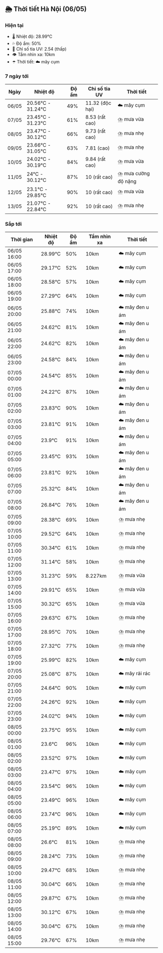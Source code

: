 ## 🌦️ Thời tiết Hà Nội (06/05)

### Hiện tại

- 🌡️ Nhiệt độ: 28.99℃
- 💦 Độ ẩm: 50%
- 🌟 Chỉ số tia UV: 2.54 (thấp)
- 👁️ Tầm nhìn xa: 10km
- ☂️ Thời tiết: ☁️ mây cụm

### 7 ngày tới

| Ngày | Nhiệt độ | Độ ẩm | Chỉ số tia UV | Thời tiết |
| --- | --- | --- | --- | --- |
| 06/05 | 20.56℃ - 31.24℃ | 49% | 11.32 (độc hại) | ☁️ mây cụm |
| 07/05 | 23.45℃ - 31.23℃ | 61% | 8.53 (rất cao) | ⛈️ mưa vừa |
| 08/05 | 23.47℃ - 30.12℃ | 66% | 9.73 (rất cao) | ⛈️ mưa nhẹ |
| 09/05 | 23.66℃ - 31.05℃ | 63% | 7.81 (cao) | ⛈️ mưa nhẹ |
| 10/05 | 24.02℃ - 30.19℃ | 84% | 9.84 (rất cao) | ⛈️ mưa vừa |
| 11/05 | 24℃ - 30.12℃ | 87% | 10 (rất cao) | ⛈️ mưa cường độ nặng |
| 12/05 | 23.1℃ - 29.85℃ | 90% | 10 (rất cao) | ⛈️ mưa vừa |
| 13/05 | 21.07℃ - 22.84℃ | 92% | 10 (rất cao) | ⛈️ mưa nhẹ |

### Sắp tới

| Thời gian | Nhiệt độ | Độ ẩm | Tầm nhìn xa | Thời tiết |
| --- | --- | --- | --- | --- |
| 06/05 16:00 | 28.99℃ | 50% | 10km | ☁️ mây cụm |
| 06/05 17:00 | 29.17℃ | 52% | 10km | ☁️ mây cụm |
| 06/05 18:00 | 28.58℃ | 57% | 10km | ☁️ mây cụm |
| 06/05 19:00 | 27.29℃ | 64% | 10km | ☁️ mây cụm |
| 06/05 20:00 | 25.88℃ | 74% | 10km | ☁️ mây đen u ám |
| 06/05 21:00 | 24.62℃ | 81% | 10km | ☁️ mây đen u ám |
| 06/05 22:00 | 24.62℃ | 82% | 10km | ☁️ mây đen u ám |
| 06/05 23:00 | 24.58℃ | 84% | 10km | ☁️ mây đen u ám |
| 07/05 00:00 | 24.54℃ | 85% | 10km | ☁️ mây đen u ám |
| 07/05 01:00 | 24.22℃ | 87% | 10km | ☁️ mây đen u ám |
| 07/05 02:00 | 23.83℃ | 90% | 10km | ☁️ mây đen u ám |
| 07/05 03:00 | 23.81℃ | 91% | 10km | ☁️ mây đen u ám |
| 07/05 04:00 | 23.9℃ | 91% | 10km | ☁️ mây đen u ám |
| 07/05 05:00 | 23.45℃ | 93% | 10km | ☁️ mây đen u ám |
| 07/05 06:00 | 23.81℃ | 92% | 10km | ☁️ mây đen u ám |
| 07/05 07:00 | 25.32℃ | 84% | 10km | ☁️ mây đen u ám |
| 07/05 08:00 | 26.84℃ | 76% | 10km | ☁️ mây đen u ám |
| 07/05 09:00 | 28.38℃ | 69% | 10km | ⛈️ mưa nhẹ |
| 07/05 10:00 | 29.52℃ | 64% | 10km | ⛈️ mưa nhẹ |
| 07/05 11:00 | 30.34℃ | 61% | 10km | ⛈️ mưa nhẹ |
| 07/05 12:00 | 31.14℃ | 58% | 10km | ⛈️ mưa nhẹ |
| 07/05 13:00 | 31.23℃ | 59% | 8.227km | ⛈️ mưa vừa |
| 07/05 14:00 | 29.91℃ | 65% | 10km | ⛈️ mưa vừa |
| 07/05 15:00 | 30.32℃ | 65% | 10km | ⛈️ mưa vừa |
| 07/05 16:00 | 29.63℃ | 67% | 10km | ⛈️ mưa nhẹ |
| 07/05 17:00 | 28.95℃ | 70% | 10km | ⛈️ mưa nhẹ |
| 07/05 18:00 | 27.32℃ | 77% | 10km | ⛈️ mưa nhẹ |
| 07/05 19:00 | 25.99℃ | 82% | 10km | ☁️ mây cụm |
| 07/05 20:00 | 25.08℃ | 87% | 10km | ☁️ mây rải rác |
| 07/05 21:00 | 24.64℃ | 90% | 10km | ☁️ mây cụm |
| 07/05 22:00 | 24.26℃ | 92% | 10km | ☁️ mây cụm |
| 07/05 23:00 | 24.02℃ | 94% | 10km | ☁️ mây cụm |
| 08/05 00:00 | 23.75℃ | 95% | 10km | ☁️ mây cụm |
| 08/05 01:00 | 23.6℃ | 96% | 10km | ☁️ mây cụm |
| 08/05 02:00 | 23.52℃ | 97% | 10km | ☁️ mây cụm |
| 08/05 03:00 | 23.47℃ | 97% | 10km | ☁️ mây cụm |
| 08/05 04:00 | 23.54℃ | 96% | 10km | ☁️ mây cụm |
| 08/05 05:00 | 23.49℃ | 96% | 10km | ☁️ mây cụm |
| 08/05 06:00 | 23.74℃ | 96% | 10km | ☁️ mây cụm |
| 08/05 07:00 | 25.19℃ | 89% | 10km | ☁️ mây cụm |
| 08/05 08:00 | 26.6℃ | 81% | 10km | ⛈️ mưa nhẹ |
| 08/05 09:00 | 28.24℃ | 73% | 10km | ⛈️ mưa nhẹ |
| 08/05 10:00 | 29.47℃ | 68% | 10km | ⛈️ mưa nhẹ |
| 08/05 11:00 | 30.04℃ | 66% | 10km | ⛈️ mưa nhẹ |
| 08/05 12:00 | 29.87℃ | 67% | 10km | ⛈️ mưa nhẹ |
| 08/05 13:00 | 30.12℃ | 67% | 10km | ⛈️ mưa nhẹ |
| 08/05 14:00 | 30.04℃ | 67% | 10km | ⛈️ mưa nhẹ |
| 08/05 15:00 | 29.76℃ | 67% | 10km | ⛈️ mưa nhẹ |
